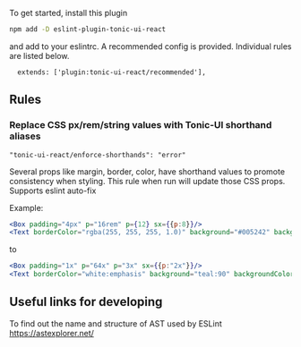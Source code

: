 
To get started, install this plugin
```bash
npm add -D eslint-plugin-tonic-ui-react
```

and add to your eslintrc. A recommended config is provided. Individual rules are listed below.

```text
  extends: ['plugin:tonic-ui-react/recommended'],
```

## Rules
### Replace CSS px/rem/string values with Tonic-UI shorthand aliases

```
"tonic-ui-react/enforce-shorthands": "error"
```

Several props like margin, border, color, have shorthand values to promote consistency when styling. This rule when run will update those CSS props. Supports eslint auto-fix

Example:

```jsx
<Box padding="4px" p="16rem" p={12} sx={{p:8}}/>
<Text borderColor="rgba(255, 255, 255, 1.0)" background="#005242" backgroundColor="#EeE1fe"/>
```

to

```jsx
<Box padding="1x" p="64x" p="3x" sx={{p:"2x"}}/>
<Text borderColor="white:emphasis" background="teal:90" backgroundColor="purple:10"/>
```

## Useful links for developing
To find out the name and structure of AST used by ESLint https://astexplorer.net/


